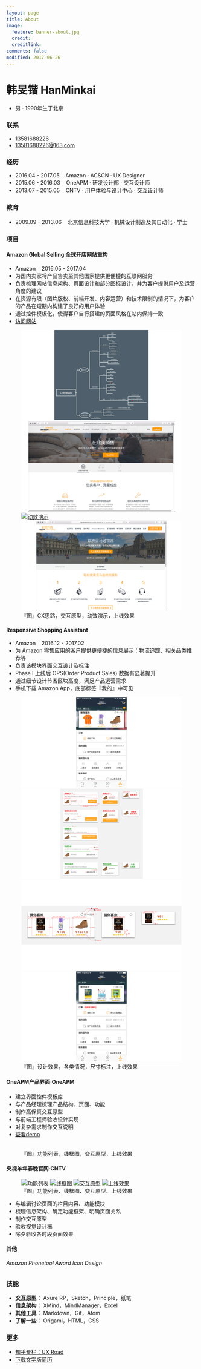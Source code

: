 ```yaml
---
layout: page
title: About
image:
  feature: banner-about.jpg
  credit:
  creditlink:
comments: false
modified: 2017-06-26
---
```

# 韩旻锴 HanMinkai
* 男 · 1990年生于北京

### 联系
* 13581688226
* <a href="mailto:13581688226@163.com">13581688226@163.com</a>

### 经历
* 2016.04 - 2017.05  &nbsp;&nbsp;  Amazon · ACSCN · UX Designer
* 2015.06 - 2016.03  &nbsp;&nbsp;  OneAPM · 研发设计部 · 交互设计师
* 2013.07 - 2015.05  &nbsp;&nbsp;  CNTV · 用户体验与设计中心 · 交互设计师

### 教育
* 2009.09 - 2013.06  &nbsp;&nbsp;  北京信息科技大学 · 机械设计制造及其自动化 · 学士

### 项目

#### Amazon Global Selling 全球开店网站重构
* Amazon  &nbsp;&nbsp;  2016.05 - 2017.04
* 为国内卖家将产品售卖至其他国家提供更便捷的互联网服务
* 负责梳理网站信息架构、页面设计和部分图标设计，并为客户提供用户及运营角度的建议
* 在资源有限（图片版权、前端开发、内容运营）和技术限制的情况下，为客户的产品在短期内构建了良好的用户体验
* 通过控件模板化，使得客户自行搭建的页面风格在站内保持一致
* <a href="https://gs.amazon.cn/" target="1_blank">访问网站</a>

<figure class="half">
  <a href="/images/About/project_01.png"><img src="/images/About/project_01.png" alt="CX思路"></a>
  <a href="/images/About/project_02.png"><img src="/images/About/project_02.png" alt="交互原型"></a>
  <a href="/images/About/project_03.gif"><img src="/images/About/project_03.gif" alt="动效演示"></a>
  <a href="/images/About/project_04.png"><img src="/images/About/project_04.png" alt="上线效果"></a>
  <figcaption>『图』CX思路，交互原型，动效演示，上线效果</figcaption>
</figure>


#### Responsive Shopping Assistant
* Amazon  &nbsp;&nbsp;  2016.12 - 2017.02
* 为 Amazon 零售应用的客户提供更便捷的信息展示：物流追踪、相关品类推荐等
* 负责该模块界面交互设计及标注
* Phase I 上线后 OPS(Order Product Sales) 数据有显著提升
* 通过细节设计节省区块高度，满足产品运营需求
* 手机下载 Amazon App，底部标签『我的』中可见

<figure class="half">
  <a href="/images/About/project_11.png"><img src="/images/About/project_11.png" alt="设计效果"></a>
  <a href="/images/About/project_12.png"><img src="/images/About/project_12.png" alt="各类情况"></a>
  <a href="/images/About/project_13.png"><img src="/images/About/project_13.png" alt="尺寸标注"></a>
  <a href="/images/About/project_14.png"><img src="/images/About/project_14.png" alt="上线效果"></a>
	<figcaption>『图』设计效果，各类情况，尺寸标注，上线效果</figcaption>
</figure>


#### OneAPM产品界面·OneAPM
* 建立界面控件模板库
* 与产品经理梳理产品结构、页面、功能
* 制作高保真交互原型
* 与前端工程师验收设计实现
* 对复杂需求制作交互说明
* <a href="https://mi.oneapm.com/mobile/app#/" target="2_blank">查看demo</a>

<figure class="half">
  <a href="/images/111"><img src="/images/111" alt=""></a>
  <a href="/images/111"><img src="/images/111" alt=""></a>
  <a href="/images/111"><img src="/images/111" alt=""></a>
  <a href="/images/111"><img src="/images/111" alt=""></a>
  <figcaption>『图』功能列表，线框图，交互原型，上线效果</figcaption>
</figure>


#### 央视羊年春晚官网·CNTV
<figure class="half">
  <a href="/images/111"><img src="/images/111" alt="功能列表"></a>
  <a href="/images/111"><img src="/images/111" alt="线框图"></a>
  <a href="/images/111"><img src="/images/111" alt="交互原型"></a>
  <a href="/images/111"><img src="/images/111" alt="上线效果"></a>
  <figcaption>『图』功能列表、线框图、交互原型、上线效果</figcaption>
</figure>

* 与编辑讨论页面的栏目内容、功能模块
* 梳理信息架构、确定功能框架、明确页面关系
* 制作交互原型
* 验收视觉设计稿
* 除夕验收各时段页面效果

#### 其他
###### Amazon Phonetool Award Icon Design
######


### 技能
* **交互原型：** Axure RP，Sketch，Principle，纸笔
* **信息架构：** XMind，MindManager，Excel
* **其他工具：** Markdown，Git，Atom
* **了解一些：** Origami，HTML，CSS

### 更多
* <a href="https://zhuanlan.zhihu.com/robotu" target="1_blank">知乎专栏：UX Road</a>
* <a href="/韩旻锴_UXD_27岁.pdf" target="2_blank">下载文字版简历</a>
